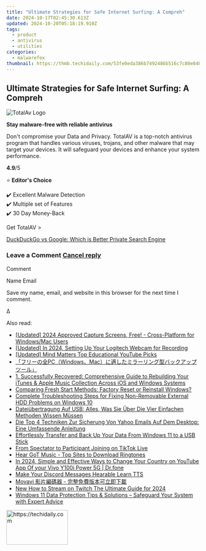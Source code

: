 ```yaml
---
title: "Ultimate Strategies for Safe Internet Surfing: A Compreh"
date: 2024-10-17T02:45:30.613Z
updated: 2024-10-20T05:18:19.910Z
tags:
  - product
  - antivirus
  - utilities
categories:
  - malwarefox
thumbnail: https://thmb.techidaily.com/53fe0eda386b7492486b516c7c80e84033132f7114b2f25cabe5e7dae992e1e9.png
---
```


## Ultimate Strategies for Safe Internet Surfing: A Compreh

![TotalAv Logo](https://www.malwarefox.com/wp-content/uploads/2024/02/totalav-svg.webp "totalav-svg")

**Stay malware-free with reliable antivirus**

Don't compromise your Data and Privacy. TotalAV is a top-notch antivirus program that handles various viruses, trojans, and other malware that may target your devices. It will safeguard your devices and enhance your system performance.

**4.9**/5

⭐ **Editor's Choice**

✔️ Excellent Malware Detection  
✔️ Multiple set of Features  
✔️ 30 Day Money-Back

[](https://tools.techidaily.com/malwarefox/products/) Get TotalAV > 

[DuckDuckGo vs Google: Which is Better Private Search Engine](https://tools.techidaily.com/malwarefox/products/)

### Leave a Comment [Cancel reply](https://tools.techidaily.com/malwarefox/products/)

Comment

Name Email 

Save my name, email, and website in this browser for the next time I comment.

Δ

<ins class="adsbygoogle"
     style="display:block"
     data-ad-format="autorelaxed"
     data-ad-client="ca-pub-7571918770474297"
     data-ad-slot="1223367746"></ins>

<ins class="adsbygoogle"
     style="display:block"
     data-ad-client="ca-pub-7571918770474297"
     data-ad-slot="8358498916"
     data-ad-format="auto"
     data-full-width-responsive="true"></ins>

<span class="atpl-alsoreadstyle">Also read:</span>
<div><ul>
<li><a href="https://video-capture.techidaily.com/updated-2024-approved-capture-screens-free-cross-platform-for-windowsmac-users/"><u>[Updated] 2024 Approved Capture Screens, Free! - Cross-Platform for Windows/Mac Users</u></a></li>
<li><a href="https://on-screen-recording.techidaily.com/updated-in-2024-setting-up-your-logitech-webcam-for-recording/"><u>[Updated] In 2024, Setting Up Your Logitech Webcam for Recording</u></a></li>
<li><a href="https://facebook-video-footage.techidaily.com/updated-mind-matters-top-educational-youtube-picks/"><u>[Updated] Mind Matters Top Educational YouTube Picks</u></a></li>
<li><a href="https://win-comparisons.techidaily.com/pcwindowsmac/"><u>「フリーの全PC（Windows、Mac）に適したミラーリング型バックアップツール」</u></a></li>
<li><a href="https://win-comparisons.techidaily.com/1-successfully-recovered-comprehensive-guide-to-rebuilding-your-itunes-and-apple-music-collection-across-ios-and-windows-systems/"><u>1. Successfully Recovered: Comprehensive Guide to Rebuilding Your iTunes & Apple Music Collection Across iOS and Windows Systems</u></a></li>
<li><a href="https://win-comparisons.techidaily.com/comparing-fresh-start-methods-factory-reset-or-reinstall-windows/"><u>Comparing Fresh Start Methods: Factory Reset or Reinstall Windows?</u></a></li>
<li><a href="https://win-comparisons.techidaily.com/complete-troubleshooting-steps-for-fixing-non-removable-external-hdd-problems-on-windows-10/"><u>Complete Troubleshooting Steps for Fixing Non-Removable External HDD Problems on Windows 10</u></a></li>
<li><a href="https://win-comparisons.techidaily.com/dateiubertragung-auf-usb-alles-was-sie-uber-die-vier-einfachen-methoden-wissen-mussen/"><u>Dateiübertragung Auf USB: Alles, Was Sie Über Die Vier Einfachen Methoden Wissen Müssen</u></a></li>
<li><a href="https://win-comparisons.techidaily.com/die-top-4-techniken-zur-sicherung-von-yahoo-emails-auf-dem-desktop-eine-umfassende-anleitung/"><u>Die Top 4 Techniken Zur Sicherung Von Yahoo Emails Auf Dem Desktop: Eine Umfassende Anleitung</u></a></li>
<li><a href="https://win-comparisons.techidaily.com/effortlessly-transfer-and-back-up-your-data-from-windows-11-to-a-usb-stick/"><u>Effortlessly Transfer and Back Up Your Data From Windows 11 to a USB Stick</u></a></li>
<li><a href="https://tiktok-clips.techidaily.com/from-spectator-to-participant-joining-on-tiktok-live/"><u>From Spectator to Participant Joining on TikTok Live</u></a></li>
<li><a href="https://fox-hovers.techidaily.com/hear-got-music-top-sites-to-download-ringtones/"><u>Hear GoT Music - Top Sites to Download Ringtones</u></a></li>
<li><a href="https://location-social.techidaily.com/in-2024-simple-and-effective-ways-to-change-your-country-on-youtube-app-of-your-vivo-y100i-power-5g-drfone-by-drfone-virtual-android/"><u>In 2024, Simple and Effective Ways to Change Your Country on YouTube App Of your Vivo Y100i Power 5G | Dr.fone</u></a></li>
<li><a href="https://discord-videos.techidaily.com/make-your-discord-messages-hearable-learn-tts/"><u>Make Your Discord Messages Hearable Learn TTS</u></a></li>
<li><a href="https://vp-tips.techidaily.com/1726227057768-movavi/"><u>Movavi 影片編碼器 - 完整免費版本可立即下載</u></a></li>
<li><a href="https://ai-live-streaming.techidaily.com/new-how-to-stream-on-twitch-the-ultimate-guide-for-2024/"><u>New How to Stream on Twitch The Ultimate Guide for 2024</u></a></li>
<li><a href="https://win-comparisons.techidaily.com/windows-11-data-protection-tips-and-solutions-safeguard-your-system-with-expert-advice/"><u>Windows 11 Data Protection Tips & Solutions – Safeguard Your System with Expert Advice</u></a></li>
</ul></div>

<!-- affiliate ads begin -->
<a href="https://malaysia-healthcare-travel-council.pxf.io/c/5597632/1576477/17382" target="_top" id="1576477">
  <img src="//a.impactradius-go.com/display-ad/17382-1576477" border="0" alt="https://techidaily.com" width="160" height="90"/>
</a>
<img height="0" width="0" src="https://malaysia-healthcare-travel-council.pxf.io/i/5597632/1576477/17382" style="position:absolute;visibility:hidden;" border="0" />
<!-- affiliate ads end -->


